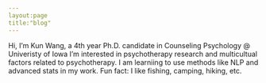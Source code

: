 ```yaml
---
layout:page
title:"blog"
---
```




 Hi, I’m Kun Wang, a 4th year Ph.D. candidate in Counseling Psychology @ Univeristy of Iowa
 I’m interested in psychotherapy research and multicultual factors related to psychotherapy. I am learniing to use methods like NLP and advanced stats in my work.
 Fun fact: I like fishing, camping, hiking, etc.
